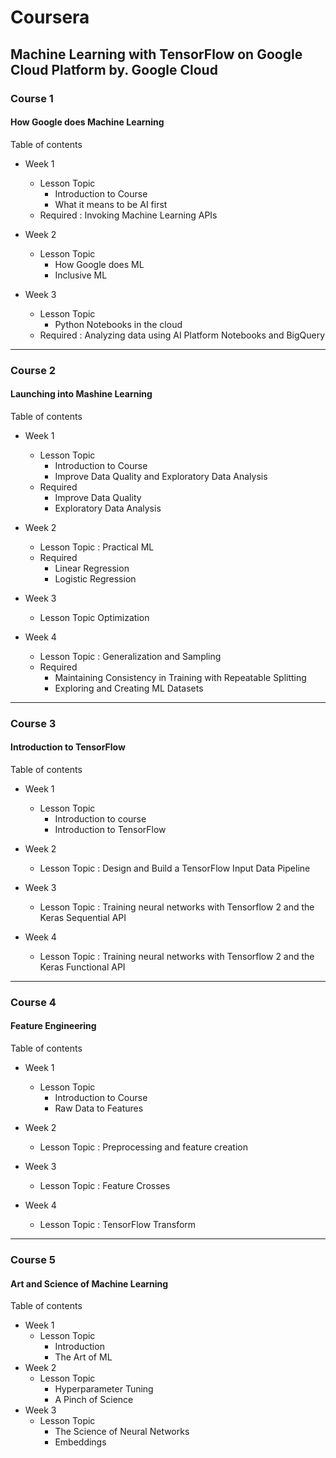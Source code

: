 # Coursera 
## Machine Learning with TensorFlow on Google Cloud Platform by. Google Cloud

### Course 1

#### How Google does Machine Learning

Table of contents

 - Week 1
    - Lesson Topic
        - Introduction to Course
        - What it means to be AI first
    - Required : Invoking Machine Learning APIs

 - Week 2
    - Lesson Topic
        - How Google does ML
        - Inclusive ML

 - Week 3
    - Lesson Topic
        - Python Notebooks in the cloud
    - Required : Analyzing data using AI Platform Notebooks and BigQuery
   
----

### Course 2

#### Launching into Mashine Learning

Table of contents

 - Week 1
    - Lesson Topic 
        - Introduction to Course
        - Improve Data Quality and Exploratory Data Analysis
    - Required 
        - Improve Data Quality
        - Exploratory Data Analysis

 - Week 2
    - Lesson Topic : Practical ML
    - Required
        - Linear Regression
        - Logistic Regression

 - Week 3
    - Lesson Topic Optimization

 - Week 4
    - Lesson Topic : Generalization and Sampling
    - Required 
        - Maintaining Consistency in Training with Repeatable Splitting
        - Exploring and Creating ML Datasets
----

### Course 3

#### Introduction to TensorFlow

Table of contents

 - Week 1
    - Lesson Topic 
        - Introduction to course
        - Introduction to TensorFlow

 - Week 2
    - Lesson Topic : Design and Build a TensorFlow Input Data Pipeline

 - Week 3
    - Lesson Topic : Training neural networks with Tensorflow 2 and the Keras Sequential API

 - Week 4
    - Lesson Topic : Training neural networks with Tensorflow 2 and the Keras Functional API

---

### Course 4

#### Feature Engineering

Table of contents

 - Week 1
    - Lesson Topic 
        - Introduction to Course
        - Raw Data to Features

 - Week 2
    - Lesson Topic : Preprocessing and feature creation
    
 - Week 3
    - Lesson Topic : Feature Crosses

 - Week 4
    - Lesson Topic : TensorFlow Transform

---

### Course 5

#### Art and Science of Machine Learning

Table of contents

 - Week 1
    - Lesson Topic
        - Introduction
        - The Art of ML
 - Week 2
    - Lesson Topic
        - Hyperparameter Tuning
        - A Pinch of Science
 - Week 3
    - Lesson Topic 
        - The Science of Neural Networks
        - Embeddings